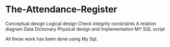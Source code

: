 # The-Attendance-Register
Conceptual design
Logical design
Check integrity constraints
A relation diagram
Data Dictionary
Physical design and implementation
MY SQL script


All these work has been done using My Sql.
